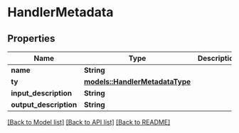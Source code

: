 # HandlerMetadata

## Properties

Name | Type | Description | Notes
------------ | ------------- | ------------- | -------------
**name** | **String** |  | 
**ty** | [**models::HandlerMetadataType**](HandlerMetadataType.md) |  | 
**input_description** | **String** |  | 
**output_description** | **String** |  | 

[[Back to Model list]](../README.md#documentation-for-models) [[Back to API list]](../README.md#documentation-for-api-endpoints) [[Back to README]](../README.md)



